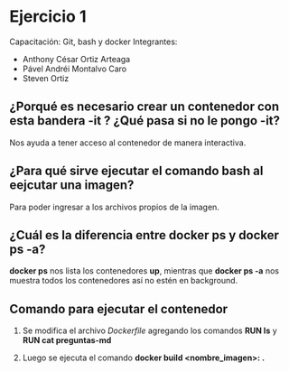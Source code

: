 # Ejercicio 1
Capacitación: Git, bash y docker
Integrantes:
 - Anthony César Ortiz Arteaga
 - Pável Andréi Montalvo Caro
 - Steven Ortiz


## ¿Porqué es necesario crear un contenedor con esta bandera **-it** ? ¿Qué pasa si no le pongo **-it**?

Nos ayuda a tener acceso al contenedor de manera interactiva.

## ¿Para qué sirve ejecutar el comando bash al eejcutar una imagen?

Para poder ingresar a los archivos propios de la imagen.

## ¿Cuál es la diferencia entre **docker ps** y **docker ps -a**?

**docker ps** nos lista los contenedores **up**, mientras que **docker ps -a** nos muestra todos los contenedores así no estén en background.

## Comando para ejecutar el contenedor

1. Se modifica el archivo *Dockerfile* agregando los comandos **RUN ls** y **RUN cat preguntas-md**

2. Luego se ejecuta el comando **docker build <nombre_imagen>:<tag> .**

